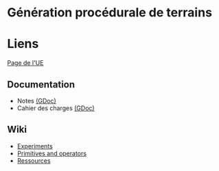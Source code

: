 # Génération procédurale de terrains

# Liens

[Page de l'UE](https://perso.liris.cnrs.fr/sbrandel/wiki/doku.php?id=ens:pom)

## Documentation

- Notes
[(GDoc)](https://docs.google.com/document/d/1FKcaXUoI7NyXDMGmygVqm8w8YIAHgqI8b3Is7dy8U_4/edit?usp=sharing)
- Cahier des charges
[(GDoc)](https://docs.google.com/document/d/1_LBbR4m1p0Tvv4_rFC_Q7MMwb6rmQeY5h9o9nAAua5U/edit?usp=sharing)

## Wiki

- [Experiments](wiki/experiments.md)
- [Primitives and operators](wiki/primitives_and_operators.md)
- [Ressources](wiki/resources.md)
